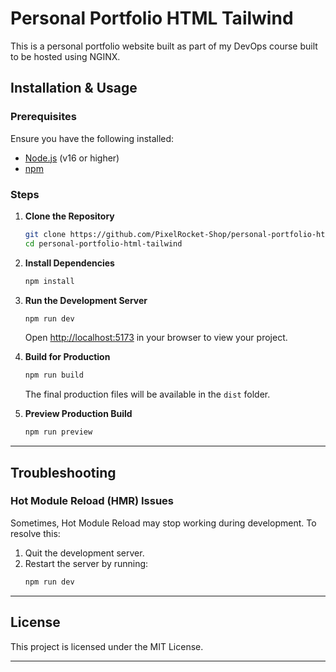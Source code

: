 # Personal Portfolio HTML Tailwind

This is a personal portfolio website built as part of my DevOps course built to be hosted using NGINX.


## Installation & Usage

### Prerequisites

Ensure you have the following installed:

- [Node.js](https://nodejs.org/) (v16 or higher)
- [npm](https://www.npmjs.com/)

### Steps

1. **Clone the Repository**

   ```bash
   git clone https://github.com/PixelRocket-Shop/personal-portfolio-html-tailwind.git
   cd personal-portfolio-html-tailwind
   ```

2. **Install Dependencies**

   ```bash
   npm install
   ```

3. **Run the Development Server**

   ```bash
   npm run dev
   ```

   Open [http://localhost:5173](http://localhost:5173) in your browser to view your project.

4. **Build for Production**

   ```bash
   npm run build
   ```

   The final production files will be available in the `dist` folder.

5. **Preview Production Build**
   ```bash
   npm run preview
   ```

---

## Troubleshooting

### Hot Module Reload (HMR) Issues

Sometimes, Hot Module Reload may stop working during development. To resolve this:

1. Quit the development server.
2. Restart the server by running:
   ```bash
   npm run dev
   ```

---


## License

This project is licensed under the MIT License.

---

